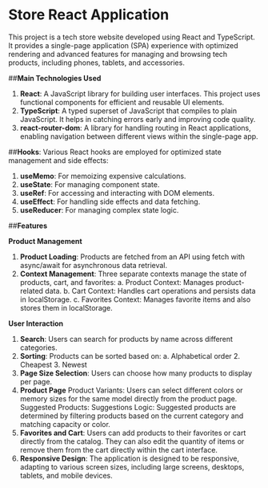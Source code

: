 # Store React Application

This project is a tech store website developed using React and TypeScript. It provides a single-page application (SPA) experience with optimized rendering and advanced features for managing and browsing tech products, including phones, tablets, and accessories.

##**Main Technologies Used**
1. **React**: A JavaScript library for building user interfaces. This project uses functional components for efficient and reusable UI elements.
2. **TypeScript**: A typed superset of JavaScript that compiles to plain JavaScript. It helps in catching errors early and improving code quality.
3. **react-router-dom**: A library for handling routing in React applications, enabling navigation between different views within the single-page app.

##**Hooks**: 
Various React hooks are employed for optimized state management and side effects:
1. **useMemo**: For memoizing expensive calculations.
2. **useState**: For managing component state.
3. **useRef**: For accessing and interacting with DOM elements.
4. **useEffect**: For handling side effects and data fetching.
5. **useReducer**: For managing complex state logic.
   
##**Features**

**Product Management**
1. **Product Loading**: Products are fetched from an API using fetch with async/await for asynchronous data retrieval.
2. **Context Management**: Three separate contexts manage the state of products, cart, and favorites:
   a. Product Context: Manages product-related data.
   b. Cart Context: Handles cart operations and persists data in localStorage.
   c. Favorites Context: Manages favorite items and also stores them in localStorage.
   
**User Interaction**
1. **Search**: Users can search for products by name across different categories.
2. **Sorting**: Products can be sorted based on:
     a. Alphabetical order
     2. Cheapest
     3. Newest
3. **Page Size Selection**: Users can choose how many products to display per page.
4. **Product Page**
   Product Variants:
   Users can select different colors or memory sizes for the same model directly from the product page.
   Suggested Products:
   Suggestions Logic: Suggested products are determined by filtering products based on the current category and matching capacity or color.
5. **Favorites and Cart**:
   Users can add products to their favorites or cart directly from the catalog. They can also edit the quantity of items or remove them from the cart directly within the cart interface.
6. **Responsive Design**: The application is designed to be responsive, adapting to various screen sizes, including large screens, desktops, tablets, and mobile devices.
